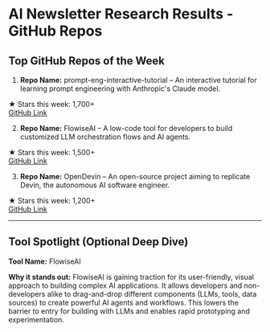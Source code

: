 # AI Newsletter Research Results - GitHub Repos

## Top GitHub Repos of the Week

1. **Repo Name:** prompt-eng-interactive-tutorial – An interactive tutorial for learning prompt engineering with Anthropic's Claude model.

★ Stars this week: 1,700+  
[GitHub Link](https://github.com/anthropics/prompt-eng-interactive-tutorial)

2. **Repo Name:** FlowiseAI – A low-code tool for developers to build customized LLM orchestration flows and AI agents.

★ Stars this week: 1,500+  
[GitHub Link](https://github.com/FlowiseAI/Flowise)

3. **Repo Name:** OpenDevin – An open-source project aiming to replicate Devin, the autonomous AI software engineer.

★ Stars this week: 1,200+  
[GitHub Link](https://github.com/OpenDevin/OpenDevin)

---

## Tool Spotlight (Optional Deep Dive)

**Tool Name:** FlowiseAI

**Why it stands out:** FlowiseAI is gaining traction for its user-friendly, visual approach to building complex AI applications. It allows developers and non-developers alike to drag-and-drop different components (LLMs, tools, data sources) to create powerful AI agents and workflows. This lowers the barrier to entry for building with LLMs and enables rapid prototyping and experimentation.
